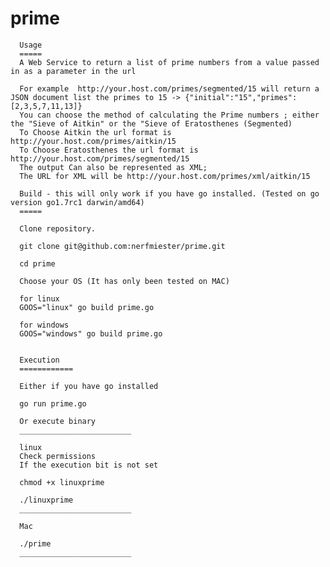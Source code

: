 # prime

      Usage
      =====
      A Web Service to return a list of prime numbers from a value passed in as a parameter in the url

      For example  http://your.host.com/primes/segmented/15 will return a JSON document list the primes to 15 -> {"initial":"15","primes":[2,3,5,7,11,13]}
      You can choose the method of calculating the Prime numbers ; either the "Sieve of Aitkin" or the "Sieve of Eratosthenes (Segmented)
      To Choose Aitkin the url format is http://your.host.com/primes/aitkin/15
      To Choose Eratosthenes the url format is http://your.host.com/primes/segmented/15
      The output Can also be represented as XML;
      The URL for XML will be http://your.host.com/primes/xml/aitkin/15

      Build - this will only work if you have go installed. (Tested on go version go1.7rc1 darwin/amd64)
      =====

      Clone repository.

      git clone git@github.com:nerfmiester/prime.git

      cd prime

      Choose your OS (It has only been tested on MAC)

      for linux
      GOOS="linux" go build prime.go

      for windows
      GOOS="windows" go build prime.go


      Execution
      ============

      Either if you have go installed

      go run prime.go

      Or execute binary
      _________________________

      linux
      Check permissions
      If the execution bit is not set

      chmod +x linuxprime
       
      ./linuxprime
      _________________________

      Mac

      ./prime
      _________________________
